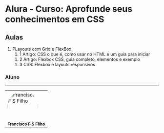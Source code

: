 # Alura - Curso: Aprofunde seus conhecimentos em CSS

## Aulas

<ol>
  <li>PLayouts com Grid e FlexBox
    <ol>
        <li>1 Artigo: CSS o que é, como usar no HTML e um guia para iniciar</li>
    </ol>
    <ol>
        <li>2 Artigo: Flexbox CSS, guia completo, elementos e exemplo</li>
    </ol>
    <ol>
        <li>3 CSS: Flexbox e layouts responsivos</li>
    </ol>
  </li>
</ol>

### Aluno
---
<table>
  <tr>
      <td>
        <a href="https://github.com/ffsf-filho">
          <img style="border-radius: 50%;" src="https://avatars.githubusercontent.com/u/70358338?v=4" width="100px;" alt="Francisco F S Filho">
          <br />
          <sub>
            <b>Francisco F S Filho</b>
          </sub>
        </a>
      </td>
  </tr>
</table>